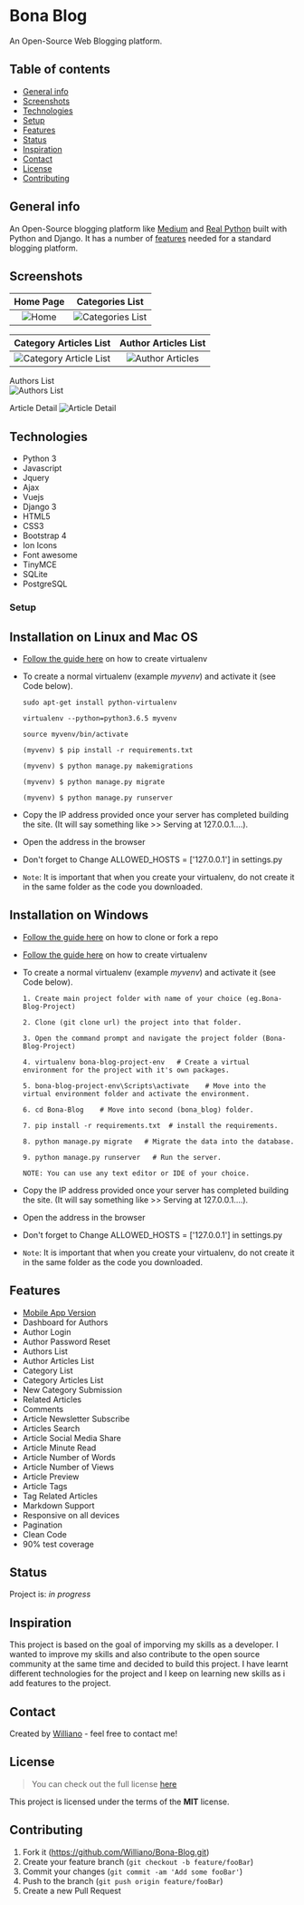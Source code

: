 # Bona Blog
An Open-Source Web Blogging platform.


## Table of contents
* [General info](#general-info)
* [Screenshots](#screenshots)
* [Technologies](#technologies)
* [Setup](#setup)
* [Features](#features)
* [Status](#status)
* [Inspiration](#inspiration)
* [Contact](#contact)
* [License](#license)
* [Contributing](#contributing)


## General info
An Open-Source blogging platform like [Medium](https://medium.com/) and [Real Python](https://realpython.com/) built with Python and Django. It has a number of [features](#features) needed for a standard blogging platform.

## Screenshots

Home Page            |  Categories List
:-------------------------:|:-------------------------:
![Home](https://user-images.githubusercontent.com/19711677/56363189-264fb200-61db-11e9-9bba-77a3e7f7c1de.jpg) | ![Categories List](https://user-images.githubusercontent.com/19711677/56363187-264fb200-61db-11e9-8a90-0af49eb33758.jpg)

Category Articles List          |  Author Articles List
:-------------------------:|:-------------------------:
![Category Article List](https://user-images.githubusercontent.com/19711677/56363188-264fb200-61db-11e9-8fef-fc83fb29f056.png) | ![Author Articles](https://user-images.githubusercontent.com/19711677/56363185-25b71b80-61db-11e9-9a42-2fffaa369d28.jpg)



Authors List     
![Authors List](https://user-images.githubusercontent.com/19711677/56363186-25b71b80-61db-11e9-9a0b-7f9daa6f30e9.png) 



Article Detail
![Article Detail](https://user-images.githubusercontent.com/19711677/56364113-55672300-61dd-11e9-869d-5a30adea9e21.jpg)


## Technologies
* Python 3
* Javascript
* Jquery 
* Ajax
* Vuejs
* Django 3
* HTML5
* CSS3 
* Bootstrap 4
* Ion Icons
* Font awesome
* TinyMCE
* SQLite
* PostgreSQL

### Setup
## Installation on Linux and Mac OS

* [Follow the guide here](http://simononsoftware.com/virtualenv-tutorial/) on how to create virtualenv

* To create a normal virtualenv (example _myvenv_) and activate it (see Code below).

  ```
  sudo apt-get install python-virtualenv
  
  virtualenv --python=python3.6.5 myvenv
  
  source myvenv/bin/activate

  (myvenv) $ pip install -r requirements.txt

  (myvenv) $ python manage.py makemigrations

  (myvenv) $ python manage.py migrate

  (myvenv) $ python manage.py runserver
  ```
* Copy the IP address provided once your server has completed building the site. (It will say something like >> Serving at 127.0.0.1....).
* Open the address in the browser
* Don't forget to Change ALLOWED_HOSTS = ['127.0.0.1'] in settings.py
* `Note`: It is important that when you create your virtualenv, do not create it in the same folder as the code you downloaded.


## Installation on Windows

* [Follow the guide here](https://help.github.com/articles/fork-a-repo) on how to clone or fork a repo
* [Follow the guide here](http://pymote.readthedocs.io/en/latest/install/windows_virtualenv.html) on how to create virtualenv

* To create a normal virtualenv (example _myvenv_) and activate it (see Code below).

  ```
  1. Create main project folder with name of your choice (eg.Bona-Blog-Project) 
  
  2. Clone (git clone url) the project into that folder.
   
  3. Open the command prompt and navigate the project folder (Bona-Blog-Project)
  
  4. virtualenv bona-blog-project-env   # Create a virtual environment for the project with it's own packages.
  
  5. bona-blog-project-env\Scripts\activate    # Move into the virtual environment folder and activate the environment.
  
  6. cd Bona-Blog    # Move into second (bona_blog) folder.
  
  7. pip install -r requirements.txt  # install the requirements.

  8. python manage.py migrate   # Migrate the data into the database.

  9. python manage.py runserver   # Run the server.
  
  NOTE: You can use any text editor or IDE of your choice. 
  ```
* Copy the IP address provided once your server has completed building the site. (It will say something like >> Serving at 127.0.0.1....).
* Open the address in the browser
* Don't forget to Change ALLOWED_HOSTS = ['127.0.0.1'] in settings.py
* `Note`: It is important that when you create your virtualenv, do not create it in the same folder as the code you downloaded.


## Features

* [Mobile App Version](https://github.com/Williano/Bona-Blog-Mobile)
* Dashboard for Authors
* Author Login
* Author Password Reset
* Authors List
* Author Articles List
* Category List
* Category Articles List
* New Category Submission
* Related Articles
* Comments
* Article Newsletter Subscribe
* Articles Search
* Article Social Media Share
* Article Minute Read
* Article Number of Words
* Article Number of Views
* Article Preview
* Article Tags
* Tag Related Articles
* Markdown Support
* Responsive on all devices
* Pagination
* Clean Code
* 90% test coverage

## Status
Project is: _in progress_

## Inspiration
This project is based on the goal of imporving my skills as a developer. I wanted to improve my skills and also contribute to the open source community at the same time and decided to build this project. I have learnt different technologies for the project and I keep on learning new skills as i add features to the project.

## Contact
Created by [Williano](https://williano.github.io/) - feel free to contact me!

## License
>You can check out the full license [here](https://github.com/Williano/Bona-Blog/blob/master/LICENSE.md)

This project is licensed under the terms of the **MIT** license.

## Contributing

1. Fork it (<https://github.com/Williano/Bona-Blog.git>)
2. Create your feature branch (`git checkout -b feature/fooBar`)
3. Commit your changes (`git commit -am 'Add some fooBar'`)
4. Push to the branch (`git push origin feature/fooBar`)
5. Create a new Pull Request
